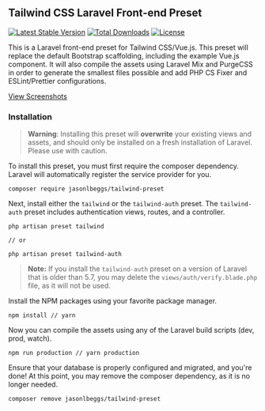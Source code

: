 ## Tailwind CSS Laravel Front-end Preset

[![Latest Stable Version](https://poser.pugx.org/jasonlbeggs/tailwind-preset/v/stable)](https://packagist.org/packages/jasonlbeggs/tailwind-preset)
[![Total Downloads](https://poser.pugx.org/jasonlbeggs/tailwind-preset/downloads)](https://packagist.org/packages/jasonlbeggs/tailwind-preset)
[![License](https://poser.pugx.org/jasonlbeggs/tailwind-preset/license)](https://packagist.org/packages/jasonlbeggs/tailwind-preset)

This is a Laravel front-end preset for Tailwind CSS/Vue.js. This preset will replace the default Bootstrap scaffolding, including the example Vue.js component. It will also compile the assets using Laravel Mix and PurgeCSS in order to generate the smallest files possible and add PHP CS Fixer and ESLint/Prettier configurations.

[View Screenshots](preview.md)

### Installation

> **Warning**: Installing this preset will **overwrite** your existing views and assets, and should only be installed on a fresh installation of Laravel. Please use with caution.

To install this preset, you must first require the composer dependency. Laravel will automatically register the service provider for you.

```
composer require jasonlbeggs/tailwind-preset
```

Next, install either the `tailwind` or the `tailwind-auth` preset. The `tailwind-auth` preset includes authentication views, routes, and a controller.

```
php artisan preset tailwind

// or

php artisan preset tailwind-auth
```

> **Note:** If you install the `tailwind-auth` preset on a version of Laravel that is older than 5.7, you may delete the `views/auth/verify.blade.php` file, as it will not be used.

Install the NPM packages using your favorite package manager.

```
npm install // yarn
```

Now you can compile the assets using any of the Laravel build scripts (dev, prod, watch).

```
npm run production // yarn production
```

Ensure that your database is properly configured and migrated, and you're done! At this point, you may remove the composer dependency, as it is no longer needed.

```
composer remove jasonlbeggs/tailwind-preset
```
